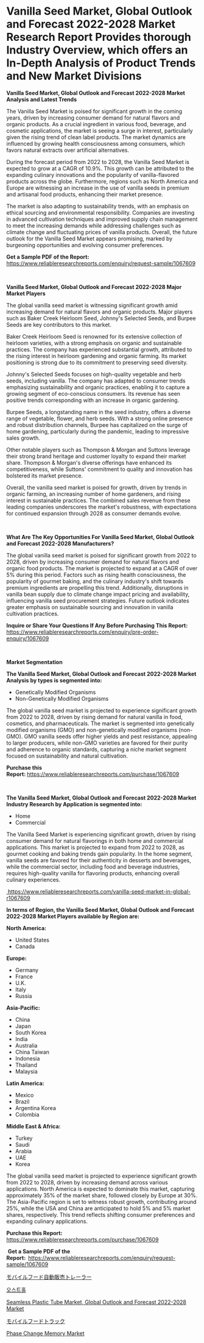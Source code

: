 <p><h1>Vanilla Seed Market, Global Outlook and Forecast 2022-2028 Market Research Report Provides thorough Industry Overview, which offers an In-Depth Analysis of Product Trends and New Market Divisions</h1></p><p><strong>Vanilla Seed Market, Global Outlook and Forecast 2022-2028 Market Analysis and Latest Trends</strong></p>
<p><p>The Vanilla Seed Market is poised for significant growth in the coming years, driven by increasing consumer demand for natural flavors and organic products. As a crucial ingredient in various food, beverage, and cosmetic applications, the market is seeing a surge in interest, particularly given the rising trend of clean label products. The market dynamics are influenced by growing health consciousness among consumers, which favors natural extracts over artificial alternatives.</p><p>During the forecast period from 2022 to 2028, the Vanilla Seed Market is expected to grow at a CAGR of 10.9%. This growth can be attributed to the expanding culinary innovations and the popularity of vanilla-flavored products across the globe. Furthermore, regions such as North America and Europe are witnessing an increase in the use of vanilla seeds in premium and artisanal food products, enhancing their market presence.</p><p>The market is also adapting to sustainability trends, with an emphasis on ethical sourcing and environmental responsibility. Companies are investing in advanced cultivation techniques and improved supply chain management to meet the increasing demands while addressing challenges such as climate change and fluctuating prices of vanilla products. Overall, the future outlook for the Vanilla Seed Market appears promising, marked by burgeoning opportunities and evolving consumer preferences.</p></p>
<p><strong>Get a Sample PDF of the Report:&nbsp;</strong> <a href="https://www.reliableresearchreports.com/enquiry/request-sample/1067609">https://www.reliableresearchreports.com/enquiry/request-sample/1067609</a></p>
<p>&nbsp;</p>
<p><strong>Vanilla Seed Market, Global Outlook and Forecast 2022-2028 Major Market Players</strong></p>
<p><p>The global vanilla seed market is witnessing significant growth amid increasing demand for natural flavors and organic products. Major players such as Baker Creek Heirloom Seed, Johnny's Selected Seeds, and Burpee Seeds are key contributors to this market. </p><p>Baker Creek Heirloom Seed is renowned for its extensive collection of heirloom varieties, with a strong emphasis on organic and sustainable practices. The company has experienced substantial growth, attributed to the rising interest in heirloom gardening and organic farming. Its market positioning is strong due to its commitment to preserving seed diversity.</p><p>Johnny's Selected Seeds focuses on high-quality vegetable and herb seeds, including vanilla. The company has adapted to consumer trends emphasizing sustainability and organic practices, enabling it to capture a growing segment of eco-conscious consumers. Its revenue has seen positive trends corresponding with an increase in organic gardening.</p><p>Burpee Seeds, a longstanding name in the seed industry, offers a diverse range of vegetable, flower, and herb seeds. With a strong online presence and robust distribution channels, Burpee has capitalized on the surge of home gardening, particularly during the pandemic, leading to impressive sales growth.</p><p>Other notable players such as Thompson & Morgan and Suttons leverage their strong brand heritage and customer loyalty to expand their market share. Thompson & Morgan's diverse offerings have enhanced its competitiveness, while Suttons' commitment to quality and innovation has bolstered its market presence.</p><p>Overall, the vanilla seed market is poised for growth, driven by trends in organic farming, an increasing number of home gardeners, and rising interest in sustainable practices. The combined sales revenue from these leading companies underscores the market's robustness, with expectations for continued expansion through 2028 as consumer demands evolve.</p></p>
<p>&nbsp;</p>
<p><strong>What Are The Key Opportunities For Vanilla Seed Market, Global Outlook and Forecast 2022-2028 Manufacturers?</strong></p>
<p><p>The global vanilla seed market is poised for significant growth from 2022 to 2028, driven by increasing consumer demand for natural flavors and organic food products. The market is projected to expand at a CAGR of over 5% during this period. Factors such as rising health consciousness, the popularity of gourmet baking, and the culinary industry's shift towards premium ingredients are propelling this trend. Additionally, disruptions in vanilla bean supply due to climate change impact pricing and availability, influencing vanilla seed procurement strategies. Future outlook indicates greater emphasis on sustainable sourcing and innovation in vanilla cultivation practices.</p></p>
<p><strong>Inquire or Share Your Questions If Any Before Purchasing This Report:</strong> <a href="https://www.reliableresearchreports.com/enquiry/pre-order-enquiry/1067609">https://www.reliableresearchreports.com/enquiry/pre-order-enquiry/1067609</a></p>
<p>&nbsp;</p>
<p><strong>Market Segmentation</strong></p>
<p><strong>The Vanilla Seed Market, Global Outlook and Forecast 2022-2028 Market Analysis by types is segmented into:</strong></p>
<p><ul><li>Genetically Modified Organisms</li><li>Non-Genetically Modified Organisms</li></ul></p>
<p><p>The global vanilla seed market is projected to experience significant growth from 2022 to 2028, driven by rising demand for natural vanilla in food, cosmetics, and pharmaceuticals. The market is segmented into genetically modified organisms (GMO) and non-genetically modified organisms (non-GMO). GMO vanilla seeds offer higher yields and pest resistance, appealing to larger producers, while non-GMO varieties are favored for their purity and adherence to organic standards, capturing a niche market segment focused on sustainability and natural cultivation.</p></p>
<p><strong>Purchase this Report:&nbsp;</strong><a href="https://www.reliableresearchreports.com/purchase/1067609">https://www.reliableresearchreports.com/purchase/1067609</a></p>
<p>&nbsp;</p>
<p><strong>The Vanilla Seed Market, Global Outlook and Forecast 2022-2028 Market Industry Research by Application is segmented into:</strong></p>
<p><ul><li>Home</li><li>Commercial</li></ul></p>
<p><p>The Vanilla Seed Market is experiencing significant growth, driven by rising consumer demand for natural flavorings in both home and commercial applications. This market is projected to expand from 2022 to 2028, as gourmet cooking and baking trends gain popularity. In the home segment, vanilla seeds are favored for their authenticity in desserts and beverages, while the commercial sector, including food and beverage industries, requires high-quality vanilla for flavoring products, enhancing overall culinary experiences.</p></p>
<p><a href="https://www.reliableresearchreports.com/vanilla-seed-market-in-global-r1067609">&nbsp;https://www.reliableresearchreports.com/vanilla-seed-market-in-global-r1067609</a></p>
<p><strong>In terms of Region, the Vanilla Seed Market, Global Outlook and Forecast 2022-2028 Market Players available by Region are:</strong></p>
<p>
    <p> <strong> North America: </strong>
        <ul>
            <li>United States</li>
            <li>Canada</li>
        </ul>
        </p> 
    <p> <strong> Europe: </strong>
        <ul>
            <li>Germany</li>
            <li>France</li>
            <li>U.K.</li>
            <li>Italy</li>
            <li>Russia</li>
        </ul>
        </p> 
    <p> <strong> Asia-Pacific: </strong>
        <ul>
            <li>China</li>
            <li>Japan</li>
            <li>South Korea</li>
            <li>India</li>
            <li>Australia</li>
            <li>China Taiwan</li>
            <li>Indonesia</li>
            <li>Thailand</li>
            <li>Malaysia</li>
        </ul>
        </p> 
    <p> <strong> Latin America: </strong>
        <ul>
            <li>Mexico</li>
            <li>Brazil</li>
            <li>Argentina Korea</li>
            <li>Colombia</li>
        </ul>
        </p> 
    <p> <strong> Middle East & Africa: </strong>
        <ul>
            <li>Turkey</li>
            <li>Saudi</li>
            <li>Arabia</li>
            <li>UAE</li>
            <li>Korea</li>
        </ul>
    </p>
    </p>
<p><p>The global vanilla seed market is projected to experience significant growth from 2022 to 2028, driven by increasing demand across various applications. North America is expected to dominate this market, capturing approximately 35% of the market share, followed closely by Europe at 30%. The Asia-Pacific region is set to witness robust growth, contributing around 25%, while the USA and China are anticipated to hold 5% and 5% market shares, respectively. This trend reflects shifting consumer preferences and expanding culinary applications.</p></p>
<p><strong>Purchase this Report: </strong><a href="https://www.reliableresearchreports.com/purchase/1067609">https://www.reliableresearchreports.com/purchase/1067609</a></p>
<p>&nbsp;<strong>Get a Sample PDF of the Report:&nbsp;&nbsp;</strong><a href="https://www.reliableresearchreports.com/enquiry/request-sample/1067609">https://www.reliableresearchreports.com/enquiry/request-sample/1067609</a></p>
<p><strong></strong></p>
<p><p><a href="https://medium.com/@ridleydamion/%E3%83%A2%E3%83%90%E3%82%A4%E3%83%AB%E3%83%95%E3%83%BC%E3%83%89%E8%B2%A9%E5%A3%B2%E3%83%88%E3%83%AC%E3%82%A4%E3%83%A9%E3%83%BC%E5%B8%82%E5%A0%B4%E3%81%AE%E8%A6%8F%E6%A8%A1-%E5%B8%82%E5%A0%B4%E3%82%BB%E3%82%B0%E3%83%A1%E3%83%B3%E3%83%86%E3%83%BC%E3%82%B7%E3%83%A7%E3%83%B3-%E5%B8%82%E5%A0%B4%E5%8B%95%E5%90%91-%E6%88%90%E9%95%B7%E5%88%86%E6%9E%90%E4%BA%88%E6%B8%AC-2031%E5%B9%B4%E3%81%BE%E3%81%A7-0ab49f6ed8dd">モバイルフード自動販売トレーラー</a></p><p><a href="https://medium.com/@wpzbonrg51/osthole-%EC%8B%9C%EC%9E%A5-%EB%B6%84%EC%84%9D-%EB%B3%B4%EA%B3%A0%EC%84%9C-2024%EB%85%84%EB%B6%80%ED%84%B0-2031%EB%85%84%EA%B9%8C%EC%A7%80-%EC%A7%80%EC%97%AD-%EC%9C%A0%ED%98%95-%EA%B0%80%EB%A3%A8-%EC%95%A1%EC%B2%B4-%EA%B8%B0%ED%83%80-%EB%B0%8F-%EC%9D%91%EC%9A%A9-%EB%B6%84%EC%95%BC-%EC%8B%9D%ED%92%88-%EC%82%B0%EC%97%85-%EC%A0%9C%EC%95%BD-%EC%82%B0%EC%97%85-%EA%B8%B0%ED%83%80-%EC%97%90-%EB%8C%80%ED%95%9C-%EA%B8%80%EB%A1%9C%EB%B2%8C-%ED%86%B5%EC%B0%B0%EB%A0%A5-e399b0f34971?postPublishedType=initial">오스트홀</a></p><p><a href="https://github.com/yazulaeha/Market-Research-Report-List-2/blob/main/seamless-plastic-tube-market-global-outlook-and-forecast-2022-2028-market.md">Seamless Plastic Tube Market, Global Outlook and Forecast 2022-2028 Market</a></p><p><a href="https://medium.com/@ridleydamion/%E3%82%B0%E3%83%AD%E3%83%BC%E3%83%90%E3%83%AB%E3%83%A2%E3%83%90%E3%82%A4%E3%83%AB%E3%83%95%E3%83%BC%E3%83%89%E3%83%88%E3%83%A9%E3%83%83%E3%82%AF%E7%94%A3%E6%A5%AD%E5%88%86%E6%9E%90-%E3%82%B7%E3%82%A7%E3%82%A2-%E6%88%90%E9%95%B7-%E3%83%88%E3%83%AC%E3%83%B3%E3%83%89-%E5%8F%8A%E3%81%B32024%E5%B9%B4%E3%81%8B%E3%82%892031%E5%B9%B4%E3%81%BE%E3%81%A7%E3%81%AE%E4%BA%88%E6%B8%AC-600b3c2c2e21">モバイルフードトラック</a></p><p><a href="https://medium.com/@chiragreportprime3/phase-change-memory-market-outlook-and-forecast-from-2024-to-2031-efa4cd9095c0">Phase Change Memory Market</a></p></p>